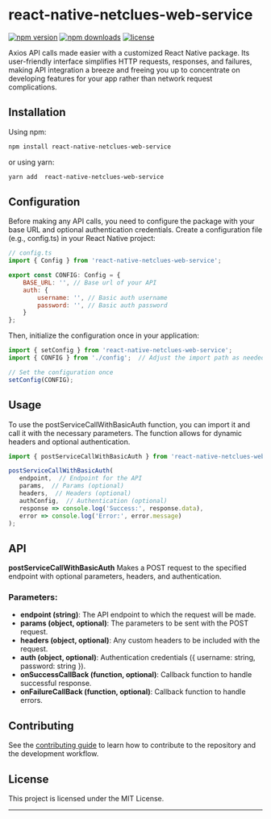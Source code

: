 # react-native-netclues-web-service

[![npm version](https://img.shields.io/npm/v/react-native-custom-post-service.svg?style=flat-square)](https://www.npmjs.com/package/react-native-custom-post-service)
[![npm downloads](https://img.shields.io/npm/dm/react-native-custom-post-service.svg?style=flat-square)](https://www.npmjs.com/package/react-native-custom-post-service)
[![license](https://img.shields.io/npm/l/react-native-custom-post-service.svg?style=flat-square)](https://www.npmjs.com/package/react-native-custom-post-service)

Axios API calls made easier with a customized React Native package. Its user-friendly interface simplifies HTTP requests, responses, and failures, making API integration a breeze and freeing you up to concentrate on developing features for your app rather than network request complications.

## Installation

Using npm:

```sh
npm install react-native-netclues-web-service
```

or using yarn:

```sh
yarn add  react-native-netclues-web-service
```

## Configuration

Before making any API calls, you need to configure the package with your base URL and optional authentication credentials. Create a configuration file (e.g., config.ts) in your React Native project:

```js
// config.ts
import { Config } from 'react-native-netclues-web-service';

export const CONFIG: Config = {
    BASE_URL: '', // Base url of your API
    auth: {
        username: '', // Basic auth username
        password: '', // Basic auth password
    }
};

```
Then, initialize the configuration once in your application:

```js
import { setConfig } from 'react-native-netclues-web-service';
import { CONFIG } from './config';  // Adjust the import path as needed

// Set the configuration once
setConfig(CONFIG);

```
## Usage

To use the postServiceCallWithBasicAuth function, you can import it and call it with the necessary parameters. The function allows for dynamic headers and optional authentication.

```js
import { postServiceCallWithBasicAuth } from 'react-native-netclues-web-service';

postServiceCallWithBasicAuth(
   endpoint,  // Endpoint for the API
   params,  // Params (optional)
   headers,  // Headers (optional)
   authConfig,  // Authentication (optional)
   response => console.log('Success:', response.data),
   error => console.log('Error:', error.message)
);

```

## API

**postServiceCallWithBasicAuth** Makes a POST request to the specified endpoint with optional parameters, headers, and authentication.

### Parameters:

* **endpoint (string)**: The API endpoint to which the request will be made.
* **params (object, optional)**: The parameters to be sent with the POST request.
* **headers (object, optional)**: Any custom headers to be included with the request.
* **auth (object, optional)**: Authentication credentials ({ username: string, password: string }).
* **onSuccessCallBack (function, optional)**: Callback function to handle successful response.
* **onFailureCallBack (function, optional)**: Callback function to handle errors.

## Contributing

See the [contributing guide](CONTRIBUTING.md) to learn how to contribute to the repository and the development workflow.

## License

This project is licensed under the MIT License.

---
